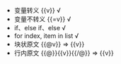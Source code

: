- 变量转义 {{v}} √
- 变量不转义 {{=v}} √
- if、else if、else √
- for index, item in list √
- 块状原文 {{@v}} => {{v}}
- 行内原文 {{@}}{{v}}{{/@}} => {{v}}
